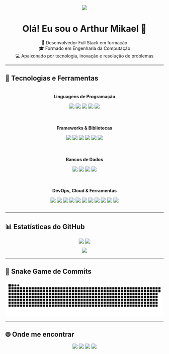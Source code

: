 <!-- Banner com imagem de programador -->
<p align="center">
  <img src="https://cdn.dribbble.com/users/1162077/screenshots/3848914/programmer.gif" width="300px">
</p>

<h1 align="center">Olá! Eu sou o Arthur Mikael 👋</h1>

<p align="center">
  🚀 Desenvolvedor Full Stack em formação<br>
  🎓 Formado em Engenharia da Computação<br>
  💻 Apaixonado por tecnologia, inovação e resolução de problemas<br>
</p>

---

## 🚀 Tecnologias e Ferramentas

<div align="center" style="display: flex; flex-direction: column; align-items: flex-start; gap: 16px;">

  <div style="width: 100%;">
    <h4 style="margin-bottom: 8px;">Linguagens de Programação</h4>
    <p>
      <img src="https://img.shields.io/badge/java-%23ED8B00.svg?style=for-the-badge&logo=openjdk&logoColor=white"/>
      <img src="https://img.shields.io/badge/c%23-%23239120.svg?style=for-the-badge&logo=c-sharp&logoColor=white"/>
      <img src="https://img.shields.io/badge/python-3670A0?style=for-the-badge&logo=python&logoColor=ffdd54"/>
      <img src="https://img.shields.io/badge/javascript-%23323330.svg?style=for-the-badge&logo=javascript&logoColor=%23F7DF1E"/>
      <img src="https://img.shields.io/badge/typescript-%23007ACC.svg?style=for-the-badge&logo=typescript&logoColor=white"/>
    </p>
  </div>

  <div style="width: 100%;">
    <h4 style="margin-bottom: 8px;">Frameworks & Bibliotecas</h4>
    <p>
      <img src="https://img.shields.io/badge/spring_boot-6DB33F?style=for-the-badge&logo=spring-boot&logoColor=white"/>
      <img src="https://img.shields.io/badge/angular-%23DD0031.svg?style=for-the-badge&logo=angular&logoColor=white"/>
      <img src="https://img.shields.io/badge/react-%2320232a.svg?style=for-the-badge&logo=react&logoColor=%2361DAFB"/>
      <img src="https://img.shields.io/badge/jakarta_ee-4B3373?style=for-the-badge&logo=jakartaee&logoColor=white"/>
      <img src="https://img.shields.io/badge/html5-%23E34F26.svg?style=for-the-badge&logo=html5&logoColor=white"/>
      <img src="https://img.shields.io/badge/css3-%231572B6.svg?style=for-the-badge&logo=css3&logoColor=white"/>
    </p>
  </div>

  <div style="width: 100%;">
    <h4 style="margin-bottom: 8px;">Bancos de Dados</h4>
    <p>
      <img src="https://img.shields.io/badge/mysql-4479A1.svg?style=for-the-badge&logo=mysql&logoColor=white"/>
      <img src="https://img.shields.io/badge/postgresql-4169E1.svg?style=for-the-badge&logo=postgresql&logoColor=white"/>
      <img src="https://img.shields.io/badge/mongodb-47A248?style=for-the-badge&logo=mongodb&logoColor=white"/>
      <img src="https://img.shields.io/badge/Oracle-F80000?style=for-the-badge&logo=oracle&logoColor=white"/>
    </p>
  </div>
  
  <div style="width: 100%;">
    <h4 style="margin-bottom: 8px;">DevOps, Cloud & Ferramentas</h4>
    <p>
      <img src="https://img.shields.io/badge/docker-%232496ED.svg?style=for-the-badge&logo=docker&logoColor=white"/>
      <img src="https://img.shields.io/badge/kubernetes-326CE5?style=for-the-badge&logo=kubernetes&logoColor=white"/>
      <img src="https://img.shields.io/badge/git-%23F05033.svg?style=for-the-badge&logo=git&logoColor=white"/>
      <img src="https://img.shields.io/badge/github-%23121011.svg?style=for-the-badge&logo=github&logoColor=white"/>
      <img src="https://img.shields.io/badge/bitbucket-0052CC?style=for-the-badge&logo=bitbucket&logoColor=white"/>
      <img src="https://img.shields.io/badge/apache_kafka-231F20?style=for-the-badge&logo=apache-kafka&logoColor=white"/>
      <img src="https://img.shields.io/badge/apache_tomcat-F8DC75?style=for-the-badge&logo=apache-tomcat&logoColor=black"/>
      <img src="https://img.shields.io/badge/JBoss/WildFly-E10000?style=for-the-badge&logo=wildfly&logoColor=white"/>
      <img src="https://img.shields.io/badge/postman-FF6C37?style=for-the-badge&logo=postman&logoColor=white"/>
      <img src="https://img.shields.io/badge/junit5-25A162?style=for-the-badge&logo=junit5&logoColor=white"/>
      <img src="https://img.shields.io/badge/mockito-E22A2A?style=for-the-badge&logo=mockito&logoColor=white"/>
    </p>
  </div>
</div>

---

## 📊 Estatísticas do GitHub

<div align="center">
  <img src="https://github-readme-stats.vercel.app/api?username=arthur-paraibano&show_icons=true&theme=tokyonight&include_all_commits=true&count_private=true&hide_border=true&title_color=c792ea&icon_color=c792ea"/>
  <img src="https://github-readme-stats.vercel.app/api/top-langs/?username=arthur-paraibano&layout=compact&theme=tokyonight&hide_border=true&langs_count=8&title_color=c792ea"/>
</div>

<div align="center" style="margin-top: 10px;">
  <img src="https://github-readme-streak-stats.herokuapp.com?user=arthur-paraibano&theme=tokyonight&hide_border=true&date_format=j%20M%5B%20Y%5D" />
</div>

---

## 🐍 Snake Game de Commits
<picture>
  <source media="(prefers-color-scheme: dark)" srcset="https://raw.githubusercontent.com/GabrielaZanetti/GabrielaZanetti/output/github-contribution-grid-snake-dark.svg">
  <source media="(prefers-color-scheme: light)" srcset="https://raw.githubusercontent.com/GabrielaZanetti/GabrielaZanetti/output/github-contribution-grid-snake.svg">
  <img alt="github contribution grid snake animation" src="https://raw.githubusercontent.com/GabrielaZanetti/GabrielaZanetti/output/github-contribution-grid-snake.svg">
</picture>

---

## 🌐 Onde me encontrar

<p align="center">
  <a href="mailto:amikael.bastos@gmail.com"><img src="https://img.shields.io/badge/Gmail-D14836?style=for-the-badge&logo=gmail&logoColor=white"/></a>
  <a href="https://www.linkedin.com/in/arthur-mikael-desenvolvedor" target="_blank"><img src="https://img.shields.io/badge/-LinkedIn-%230077B5?style=for-the-badge&logo=linkedin&logoColor=white"/></a>
  <a href="https://www.instagram.com/arthur_paraibano/" target="_blank"><img src="https://img.shields.io/badge/-Instagram-%23E4405F?style=for-the-badge&logo=instagram&logoColor=white"/></a>
  <a href="https://t.me/arthur_paraibano" target="_blank"><img src="https://img.shields.io/badge/Telegram-2CA5E0?style=for-the-badge&logo=telegram&logoColor=white"/></a>
</p>
